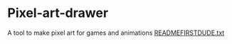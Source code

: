 # Pixel-art-drawer
A tool to make pixel art for games and animations
[READMEFIRSTDUDE.txt](https://github.com/JTanimations/Pixel-art-drawer/files/9948250/READMEFIRSTDUDE.txt)
